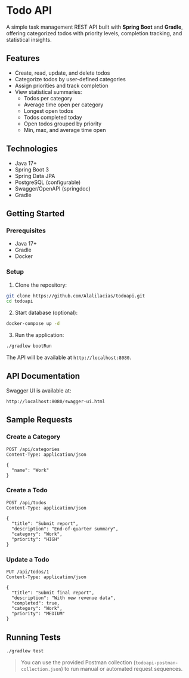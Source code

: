 # Todo API

A simple task management REST API built with **Spring Boot** and **Gradle**, offering categorized todos with priority levels, completion tracking, and statistical insights.

## Features

* Create, read, update, and delete todos
* Categorize todos by user-defined categories
* Assign priorities and track completion
* View statistical summaries:
    * Todos per category
    * Average time open per category
    * Longest open todos
    * Todos completed today
    * Open todos grouped by priority
    * Min, max, and average time open

## Technologies

* Java 17+
* Spring Boot 3
* Spring Data JPA
* PostgreSQL (configurable)
* Swagger/OpenAPI (springdoc)
* Gradle

## Getting Started

### Prerequisites

* Java 17+
* Gradle
* Docker

### Setup

1. Clone the repository:

```bash
git clone https://github.com/Alalilacias/todoapi.git
cd todoapi
```

2. Start database (optional):

```bash
docker-compose up -d
```

3. Run the application:

```bash
./gradlew bootRun
```

The API will be available at `http://localhost:8080`.

## API Documentation

Swagger UI is available at:

```
http://localhost:8080/swagger-ui.html
```

## Sample Requests

### Create a Category

```http
POST /api/categories
Content-Type: application/json

{
  "name": "Work"
}
```

### Create a Todo

```http
POST /api/todos
Content-Type: application/json

{
  "title": "Submit report",
  "description": "End-of-quarter summary",
  "category": "Work",
  "priority": "HIGH"
}
```

### Update a Todo

```http
PUT /api/todos/1
Content-Type: application/json

{
  "title": "Submit final report",
  "description": "With new revenue data",
  "completed": true,
  "category": "Work",
  "priority": "MEDIUM"
}
```

## Running Tests

```bash
./gradlew test
```

> You can use the provided Postman collection (`todoapi-postman-collection.json`) to run manual or automated request sequences.

